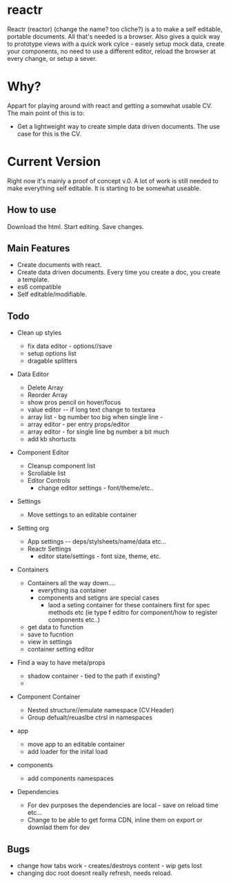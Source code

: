 # reactr

Reactr (reactor) (change the name? too cliche?) is a to make a self editable, portable documents. All that's needed is a  browser. 
Also gives a quick way to prototype views with a quick work cylce - easely setup mock data, create your components, no need to use a different editor, reload the browser at every change, or setup a sever.

# Why?

Appart for playing around with react and getting a somewhat usable CV. The main point of this is to:
- Get a lightweight way to create simple data driven documents. The use case for this is the CV.

# Current Version

Right now it's mainly a proof of concept v.0. A lot of work is still needed to make everything self editable. It is starting to be somewhat useable.

## How to use

Download the html. Start editing. Save changes. 

## Main Features

- Create documents with react.
- Create data driven documents. Every time you create a doc, you create a template.
- es6 compatible
- Self editable/modifiable.

## Todo

- Clean up styles
  - fix data editor - options//save
  - setup options list
  - dragable splitters

- Data Editor
  - Delete Array
  - Reorder Array
  - show pros pencil on hover/focus
  - value editor -- if long text change to textarea
  - array list - bg number too big when single line - 
  - array editor - per entry props/editor
  - array editor - for single line bg number a bit much
  - add kb shortucts 


- Component Editor
  - Cleanup component list
  - Scrollable list
  - Editor Controls
    - change editor settings - font/theme/etc..

- Settings
  - Move settings to an editable container

- Setting org
  - App settings -- deps/stylsheets/name/data etc...
  - Reactr Settings
    - editor state/settings - font size, theme, etc.

- Containers
  - Containers all the way down....
    - everything isa container
    - components and setigns are special cases
      - laod a seting container for these containers first for spec methods etc (ie type f editro for component/how to register components etc..)
  - get data to function
  - save to fucntion
  - view in settings
  - container setting editor 

- Find a way to have meta/props
  - shadow container - tied to the path if existing?
  - 

- Component Container
  - Nested structure//emulate namespace (CV.Header)
  - Group defualt/reuaslbe ctrsl in namespaces

- app
  - move app to an editable container
  - add loader for the inital load

- components
  - add components namespaces 

- Dependencies 
  - For dev purposes the dependencies are local - save on reload time etc...
  - Change to be able to get forma CDN, inline them on export or downlad them for dev


## Bugs
  
  - change how tabs work - creates/destroys content - wip gets lost
  - changing doc root doesnt really refresh, needs reload.
  

